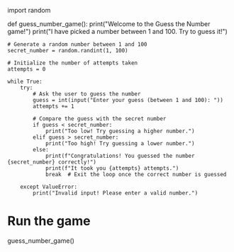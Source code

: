 import random

def guess_number_game():
    print("Welcome to the Guess the Number game!")
    print("I have picked a number between 1 and 100. Try to guess it!")
    
    # Generate a random number between 1 and 100
    secret_number = random.randint(1, 100)
    
    # Initialize the number of attempts taken
    attempts = 0
    
    while True:
        try:
            # Ask the user to guess the number
            guess = int(input("Enter your guess (between 1 and 100): "))
            attempts += 1
            
            # Compare the guess with the secret number
            if guess < secret_number:
                print("Too low! Try guessing a higher number.")
            elif guess > secret_number:
                print("Too high! Try guessing a lower number.")
            else:
                print(f"Congratulations! You guessed the number {secret_number} correctly!")
                print(f"It took you {attempts} attempts.")
                break  # Exit the loop once the correct number is guessed
        
        except ValueError:
            print("Invalid input! Please enter a valid number.")

# Run the game
guess_number_game()


